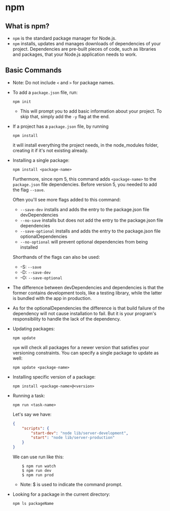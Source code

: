 # npm

## What is npm?
- `npm` is the standard package manager for Node.js.
- `npm` installs, updates and manages downloads of dependencies of your project. Dependencies are pre-built pieces of code, such as libraries and packages, that your Node.js application needs to work.

## Basic Commands
- Note: Do not include `<` and `>` for package names. 
- To add a `package.json` file, run:
    ```shell
    npm init
    ```
    - This will prompt you to add basic information about your project. To skip that, simply add the `-y` flag at the end.
- If a project has a `package.json` file, by running
    ```shell
    npm install
    ```
    it will install everything the project needs, in the node_modules folder, creating it if it's not existing already.
- Installing a single package:
    ```shell
    npm install <package-name>
    ```
    Furthermore, since npm 5, this command adds `<package-name>` to the `package.json` file dependencies. Before version 5, you needed to add the flag `--save`. 

    Often you'll see more flags added to this command:
    - `--save-dev` installs and adds the entry to the package.json file devDependencies
    - `--no-save` installs but does not add the entry to the package.json file dependencies
    - `--save-optional` installs and adds the entry to the package.json file optionalDependencies
    - `--no-optional` will prevent optional dependencies from being installed

    Shorthands of the flags can also be used:
    - -S: `--save`
    - -D: `--save-dev`
    - -O: `--save-optional`
- The difference between devDependencies and dependencies is that the former contains development tools, like a testing library, while the latter is bundled with the app in production.
- As for the optionalDependencies the difference is that build failure of the dependency will not cause installation to fail. But it is your program's responsibility to handle the lack of the dependency.
- Updating packages:
    ```shell
    npm update
    ```
    `npm` will check all packages for a newer version that satisfies your versioning constraints.
    You can specify a single package to update as well:
    ```shell
    npm update <package-name>
    ```
- Installing specific version of a package:
    ```shell
    npm install <package-name>@<version>
    ```
- Running a task:
    ```shell
    npm run <task-name>
    ```
    Let's say we have:
    ```json
    {
        "scripts": {
            "start-dev": "node lib/server-development",
            "start": "node lib/server-production"
        }
    }
    ```
    We can use run like this:
    ```shell
        $ npm run watch
        $ npm run dev
        $ npm run prod
    ```
    - Note: $ is used to indicate the command prompt.
- Looking for a package in the current directory:
    ```shell
    npm ls packageName
    ```